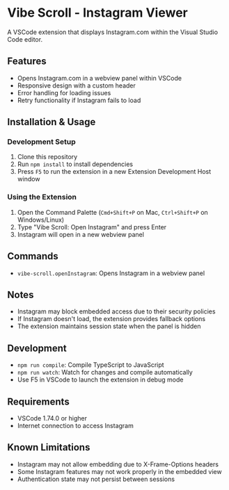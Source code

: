 # Vibe Scroll - Instagram Viewer

A VSCode extension that displays Instagram.com within the Visual Studio Code editor.

## Features

- Opens Instagram.com in a webview panel within VSCode
- Responsive design with a custom header
- Error handling for loading issues
- Retry functionality if Instagram fails to load

## Installation & Usage

### Development Setup

1. Clone this repository
2. Run `npm install` to install dependencies
3. Press `F5` to run the extension in a new Extension Development Host window

### Using the Extension

1. Open the Command Palette (`Cmd+Shift+P` on Mac, `Ctrl+Shift+P` on Windows/Linux)
2. Type "Vibe Scroll: Open Instagram" and press Enter
3. Instagram will open in a new webview panel

## Commands

- `vibe-scroll.openInstagram`: Opens Instagram in a webview panel

## Notes

- Instagram may block embedded access due to their security policies
- If Instagram doesn't load, the extension provides fallback options
- The extension maintains session state when the panel is hidden

## Development

- `npm run compile`: Compile TypeScript to JavaScript
- `npm run watch`: Watch for changes and compile automatically
- Use F5 in VSCode to launch the extension in debug mode

## Requirements

- VSCode 1.74.0 or higher
- Internet connection to access Instagram

## Known Limitations

- Instagram may not allow embedding due to X-Frame-Options headers
- Some Instagram features may not work properly in the embedded view
- Authentication state may not persist between sessions 